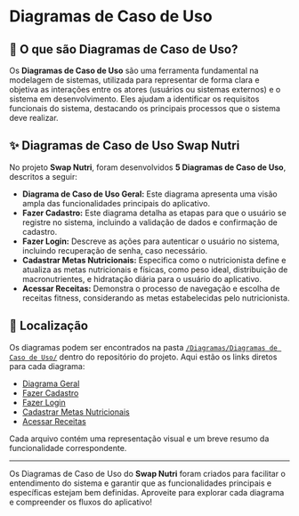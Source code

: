 # Diagramas de Caso de Uso

## 📝 O que são Diagramas de Caso de Uso?
Os **Diagramas de Caso de Uso** são uma ferramenta fundamental na modelagem de sistemas, utilizada para representar de forma clara e objetiva as interações entre os atores (usuários ou sistemas externos) e o sistema em desenvolvimento. Eles ajudam a identificar os requisitos funcionais do sistema, destacando os principais processos que o sistema deve realizar.


## ✨ Diagramas de Caso de Uso Swap Nutri
No projeto **Swap Nutri**, foram desenvolvidos **5 Diagramas de Caso de Uso**, descritos a seguir:

- **Diagrama de Caso de Uso Geral:** Este diagrama apresenta uma visão ampla das funcionalidades principais do aplicativo.
- **Fazer Cadastro:** Este diagrama detalha as etapas para que o usuário se registre no sistema, incluindo a validação de dados e confirmação de cadastro.
- **Fazer Login:** Descreve as ações para autenticar o usuário no sistema, incluindo recuperação de senha, caso necessário.
- **Cadastrar Metas Nutricionais:** Especifica como o nutricionista define e atualiza as metas nutricionais e físicas, como peso ideal, distribuição de macronutrientes, e hidratação diária para o usuário do aplicativo.
- **Acessar Receitas:** Demonstra o processo de navegação e escolha de receitas fitness, considerando as metas estabelecidas pelo nutricionista.

## 🚀 Localização
Os diagramas podem ser encontrados na pasta [`/Diagramas/Diagramas de Caso de Uso/`]() dentro do repositório do projeto. Aqui estão os links diretos para cada diagrama:

- [Diagrama Geral](https://github.com/LeoRodrigues1/swap-nutri/blob/main/Diagramas/Diagrama%20de%20Caso%20de%20Uso%201-%20Geral.md)
- [Fazer Cadastro](https://github.com/LeoRodrigues1/swap-nutri/blob/main/Diagramas/Diagrama%20de%20Caso%20de%20Uso%202-%20Cadastrar%20Usuário.md)
- [Fazer Login](https://github.com/LeoRodrigues1/swap-nutri/blob/main/Diagramas/Diagrama%20de%20Caso%20de%20Uso%203-%20Fazer%20Login.md)
- [Cadastrar Metas Nutricionais](https://github.com/LeoRodrigues1/swap-nutri/blob/main/Diagramas/Diagrama%20de%20Caso%20de%20Uso%204-%20Cadastro%20de%20Metas%20Nutricionais.md)
- [Acessar Receitas](https://github.com/LeoRodrigues1/swap-nutri/blob/main/Diagramas/Diagrama%20de%20Caso%20de%20Uso%205-%20Cadastro%20de%20Receitas.md)

Cada arquivo contém uma representação visual e um breve resumo da funcionalidade correspondente.

---

Os Diagramas de Caso de Uso do **Swap Nutri** foram criados para facilitar o entendimento do sistema e garantir que as funcionalidades principais e específicas estejam bem definidas. Aproveite para explorar cada diagrama e compreender os fluxos do aplicativo!
